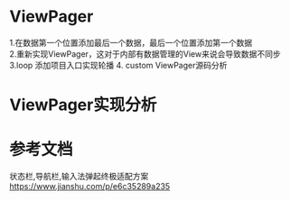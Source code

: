 # ViewPager  
1.在数据第一个位置添加最后一个数据，最后一个位置添加第一个数据  
2.重新实现ViewPager，这对于内部有数据管理的View来说会导致数据不同步  
3.loop 添加项目入口实现轮播
4. custom ViewPager源码分析


# ViewPager实现分析


# 参考文档
状态栏,导航栏,输入法弹起终极适配方案
https://www.jianshu.com/p/e6c35289a235



















